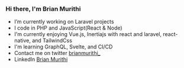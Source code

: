 ### Hi there, I'm Brian Murithi

-  I’m currently working on Laravel projects
-  I code in PHP and JavaScript(React & Node)  
-  I'm currently enjoying Vue.js, Inertiajs with react and laravel, react-native, and TailwindCss
-  I'm learning GraphQL, Svelte, and CI/CD
-  Contact me on twitter [brianmurithi_](https://twitter.com/brianmurithi_)
-  LinkedIn [Brian Murithi](https://www.linkedin.com/in/brian-murithi-97ba53164/)


<!--
**brianmureithi/brianmureithi** is a ✨ _special_ ✨ repository because its `README.md` (this file) appears on your GitHub profile.

Here are some ideas to get you started:

- 🔭 I’m currently working on ...
-  I’m currently learning ...
- 👯 I’m looking to collaborate on ...
- 🤔 I’m looking for help with ...
- 💬 Ask me about ...
- 📫 How to reach me: ...
- 😄 Pronouns: ...
- ⚡ Fun fact: ...
-->
